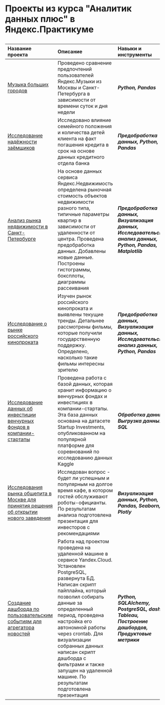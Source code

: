 ﻿# Проекты из курса "Аналитик данных плюс" в Яндекс.Практикуме

## 
| Название проекта | Описание | Навыки и инструменты |
| :-------------------- | :--------------------- |:--------------------------- |
| [Музыка больших городов](https://github.com/elijah9722/yandex-praktikum/tree/main/Проект%201) | Проведено сравнение предпочтений пользователей Яндекс.Музыки из Москвы и Санкт-Петербурга в зависимости от времени суток и дня недели | ***Python, Pandas*** |
| [Исследование надёжности заёмщиков](https://github.com/elijah9722/yandex-praktikum/tree/main/Проект%202) | Исследовано влияние семейного положения и количества детей клиента на факт погашения кредита в срок на основе данных кредитного отдела банка | ***Предобработка данных, Python, Pandas*** |
| [Анализ рынка недвижимости в Санкт-Петербурге](https://github.com/elijah9722/yandex-praktikum/tree/main/Проект%203) | На основе данных сервиса Яндекс.Недвижимость определена рыночная стоимость объектов недвижимости разного типа, типичные параметры квартир в зависимости от удаленности от центра. Проведена предобработка данных. Добавлены новые данные. Построены гистограммы, боксплоты, диаграммы рассеивания | ***Предобработка данных, Визуализация данных, Исследовательский анализ данных, Python, Pandas, Matplotlib*** |
| [Исследование о рынке российского кинопроката](https://github.com/elijah9722/yandex-praktikum/tree/main/Сборный%20проект%20№1) | Изучен рынок российского кинопроката и выявлены текущие тренды. Детальнее рассмотрены фильмы, которые получили государственную поддержку. Определено, насколько такие фильмы интересны зрителю | ***Предобработка данных, Визуализация данных, Исследовательский анализ данных, Python, Pandas*** |
| [Исследование данных об инвестиции венчурных фондов в компании-стартапы](https://github.com/elijah9722/yandex-praktikum/tree/main/Проект%204) | Проведена работа с базой данных, которая хранит информацию о венчурных фондах и инвестициях в компании-стартапы. Эта база данных основана на датасете Startup Investments, опубликованном на популярной платформе для соревнований по исследованию данных Kaggle | ***Обработка данных, Выгрузка данных, SQL*** |
| [Исследования рынка общепита в Москве для принятия решения об открытии нового заведения](https://github.com/elijah9722/yandex-praktikum/tree/main/Проект%205) | Исследован вопрос - будет ли успешным и популярным на долгое время кафе, в котором гостей обслуживают роботы-официанты. По результатам анализа подготовлена презентация для инвесторов с рекомендациями | ***Визуализация данных, Python, Pandas, Seaborn, Plotly*** |
| [Создание дашборда по пользовательским событиям для агрегатора новостей](https://github.com/elijah9722/yandex-praktikum/tree/main/Проект%206) | Работа над проектом проведена на удаленной машине в сервисе Yandex.Cloud. Установлен PostgreSQL, развернута БД. Написан скрипт пайплайна, который позволил собирать данные за определенный период, проведена настройка его автономной работы через crontab. Для визуализации собранных данных написан скрипт дашборда с фильтрами и также запущен на удаленной машине. По результатам подготовлена презентация | ***Python, SQLAlchemy, PostgreSQL, dash, Tableau, Построение дашбордов, Продуктовые метрики*** |
